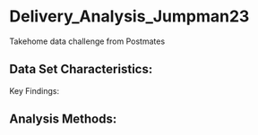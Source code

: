 # Delivery_Analysis_Jumpman23
Takehome data challenge from Postmates

Data Set Characteristics:
- 


Key Findings:



Analysis Methods:
- 
